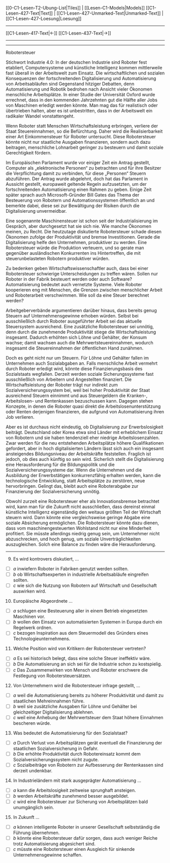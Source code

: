    [[0-C1-Lesen-T2-Ubung-List|Tiles]] | [[Lesen-C1-Models|Models]]
   [[C1-Lesen-427-Text|Text]]  | [[C1-Lesen-427-Unmarked-Text|Unmarked-Text]] | [[C1-Lesen-427-Loesung|Loesung]]

---

[[C1-Lesen-417-Text|←]]         [[C1-Lesen-437-Text|→]]

---
---

Robotersteuer

Stichwort Industrie 4.0: In der deutschen Industrie sind Roboter fest etabliert, Computersysteme und künstliche Intelligenz kommen mittlerweile fast überall in der Arbeitswelt zum Einsatz. Die wirtschaftlichen und sozialen Konsequenzen der fortschreitenden Digitalisierung und Automatisierung von Arbeitsabläufen sind Gegenstand hitziger Debatten, denn Automatisierung und Robotik bedrohen nach Ansicht vieler Ökonomen menschliche Arbeitsplätze. In einer Studie der Universität Oxford wurde errechnet, dass in den kommenden Jahrzehnten gut die Hälfte aller Jobs von Maschinen erledigt werden könnte. Man mag das für realistisch oder übertrieben halten, aber es ist unbestritten, dass in der Arbeitswelt ein radikaler Wandel vonstattengeht.

Wenn Roboter statt Menschen Wirtschaftsleistung erbringen, verliere der Staat Steuereinnahmen, so die Befürchtung. Daher wird die Realisierbarkeit einer Art Einkommensteuer für Roboter untersucht. Diese Robotersteuer könnte nicht nur staatliche Ausgaben finanzieren, sondern auch dazu beitragen, menschliche Lohnarbeit geringer zu besteuern und damit soziale Gerechtigkeit fördern.

Im Europäischen Parlament wurde vor einiger Zeit ein Antrag gestellt, Computer als „elektronische Personen“ zu betrachten und für ihre Besitzer die Verpflichtung damit zu verbinden, für diese „Personen“ Steuern abzuführen. Der Antrag wurde abgelehnt, doch hat das Parlament in Aussicht gestellt, europaweit geltende Regeln aufzusetzten, um der fortschreitenden Automatisierung einen Rahmen zu geben. Einige Zeit später sprach auch Microsoft-Gründer Bill Gates das Thema der Besteuerung von Robotern und Automationssystemen öffentlich an und bemerkte dabei, diese sei zur Bewältigung der Risiken durch die Digitalisierung unvermeidbar.

Eine sogenannte Maschinensteuer ist schon seit der Industrialisierung im Gespräch, aber durchgesetzt hat sie sich nie. Wie manche Ökonomen meinen, zu Recht. Die heutzutage diskutierte Robotersteuer schade diesen Ökonomen zufolge der Produktivität und bremse Investitionen. Gerade die Digitalisierung helfe den Unternehmen, produktiver zu werden. Eine Robotersteuer würde die Produktion verteuern, und so gerate man gegenüber ausländischen Konkurrenten ins Hintertreffen, die mit steuerunbelasteten Robotern produktiver würden.

Zu bedenken geben Wirtschaftswissenschaftler auch, dass bei einer Robotersteuer schwierige Unterscheidungen zu treffen wären. Sollen nur Roboter in der Fabrik besteuert werden oder auch Software? Automatisierung bedeutet auch vernetzte Systeme. Viele Roboter kooperieren eng mit Menschen, die Grenzen zwischen menschlicher Arbeit und Roboterarbeit verschwimmen. Wie soll da eine Steuer berechnet werden?

Arbeitgeberverbände argumentieren darüber hinaus, dass bereits genug Steuern auf Unternehmensgewinne erhoben würden. Selbst bei ausschließlich durch Roboter ausgeführter Arbeit sei das aktuelle Steuersystem ausreichend. Eine zusätzliche Robotersteuer sei unnötig, denn durch die zunehmende Produktivität stiege die Wirtschaftsleistung insgesamt. Dadurch erhöhten sich Löhne und Gehälter, der Konsum wachse; damit wachsen auch die Mehrwertsteuereinnahmen, wodurch insgesamt die Steuereinnahmen der öffentlichen Hand zunähmen.

Doch es geht nicht nur um Steuern. Für Löhne und Gehälter fallen im Unternehmen auch Sozialabgaben an. Falls menschliche Arbeit vermehrt durch Roboter erledigt wird, könnte diese Finanzierungsbasis des Sozialstaats wegfallen. Derzeit werden soziale Sicherungssysteme fast ausschließlich von Arbeitern und Angestellten finanziert. Die Wirtschaftsleistung der Roboter trägt nur indirekt zum Sozialversicherungssystem bei, weil bei hoher Produktivität der Staat ausreichend Steuern einnimmt und aus Steuergeldern die Kranken-, Arbeitslosen- und Rentenkassen bezuschussen kann. Dagegen stehen Konzepte, in denen die Roboter quasi direkt die Arbeitslosenunterstützung oder Renten derjenigen finanzieren, die aufgrund von Automatisierung ihren Job verlieren.

Aber es ist durchaus nicht eindeutig, ob Digitalisierung zur Erwerbslosigkeit beiträgt. Deutschland oder Korea etwa sind Länder mit erheblichem Einsatz von Robotern und sie haben tendenziell eher niedrige Arbeitslosenzahlen. Zwar werden für die neu entstehenden Arbeitsplätze höhere Qualifikationen gefordert, aber in hoch digitalisierten Ländern lässt sich auch ein insgesamt ansteigendes Bildungsniveau der Arbeitskräfte feststellen. Fraglich ist jedoch, ob dies auch künftig so sein wird. Sicherlich stellt die Digitalisierung eine Herausforderung für die Bildungspolitik und die Sozialversicherungssysteme dar. Wenn die Unternehmen und die Ausbildung der Erwerbstätigen konkurrenzfähig erhalten werden, kann die technologische Entwicklung, statt Arbeitsplätze zu zerstören, neue hervorbringen. Gelingt das, bleibt auch eine Roboterabgabe zur Finanzierung der Sozialversicherung unnötig.

Obwohl zurzeit eine Robotersteuer eher als Innovationsbremse betrachtet wird, kann man für die Zukunft nicht ausschließen, dass dereinst einmal künstliche Intelligenz eigenständig den weitaus größten Teil der Wirtschaft steuern wird. Dann könnte eine vergleichsweise geringe Abgabe eine soziale Absicherung ermöglichen. Die Robotersteuer könnte dazu dienen, dass vom maschinengesteuerten Wohlstand nicht nur eine Minderheit profitiert. Sie müsste allerdings niedrig genug sein, um Unternehmer nicht abzuschrecken, und hoch genug, um soziale Unverträglichkeiten auszugleichen. Solch eine Balance zu finden wäre die Herausforderung.

---

9. Es wird kontrovers diskutiert, …

- [ ] _a_ inwiefern Roboter in Fabriken genutzt werden sollten.
- [ ] _b_ ob Wirtschaftsexperten in industrielle Arbeitsabläufe eingreifen sollten.
- [ ] _c_ wie sich die Nutzung von Robotern auf Wirtschaft und Gesellschaft auswirken wird.

10. Europäische Abgeordnete …

- [ ] _a_ schlugen eine Besteuerung aller in einem Betrieb eingesetzten Maschinen vor.
- [ ] _b_ wollen den Einsatz von automatisierten Systemen in Europa durch ein Regelwerk ordnen.
- [ ] _c_ bezogen Inspiration aus dem Steuermodell des Gründers eines Technologieunternehmens.

11. Welche Position wird von Kritikern der Robotersteuer vertreten?

- [ ] _a_ Es sei historisch belegt, dass eine solche Steuer ineffektiv wäre.
- [ ] _b_ Die Automatisierung an sich sei für die Industrie schon zu kostspielig.
- [ ] _c_ Das Zusammenwirken von Mensch und Roboter erschwere die Festlegung von Robotersteuersätzen.

12. Von Unternehmern wird die Robotersteuer infrage gestellt, …

- [ ] _a_ weil die Automatisierung bereits zu höherer Produktivität und damit zu staatlichen Mehreinnahmen führe.
- [ ] _b_ weil sie zusätzliche Ausgaben für Löhne und Gehälter bei gleichzeitiger Digitalisierung ablehnen.
- [ ] _c_ weil eine Anhebung der Mehrwertsteuer dem Staat höhere Einnahmen bescheren würde.

13. Was bedeutet die Automatisierung für den Sozialstaat?

- [ ] _a_ Durch Verlust von Arbeitsplätzen gerät eventuell die Finanzierung der staatlichen Sozialversicherung in Gefahr.
- [ ] _b_ Die erhöhte Produktivität durch Robotereinsatz kommt dem Sozialversicherungssystem nicht zugute.
- [ ] _c_ Sozialbeiträge von Robotern zur Aufbesserung der Rentenkassen sind derzeit undenkbar.

14. In Industrieländern mit stark ausgeprägter Automatisierung …

- [ ] _a_ kann die Arbeitslosigkeit zeitweise sprunghaft ansteigen.
- [ ] _b_ werden Arbeitskräfte zunehmend besser ausgebildet.
- [ ] _c_ wird eine Robotersteuer zur Sicherung von Arbeitsplätzen bald unumgänglich sein.

15. In Zukunft …

- [ ] _a_ können intelligente Roboter in unserer Gesellschaft selbstständig die Führung übernehmen.
- [ ] _b_ könnte eine Robotersteuer dafür sorgen, dass auch weniger Reiche trotz Automatisierung abgesichert sind.
- [ ] _c_ müsste eine Robotersteuer einen Ausgleich für sinkende Unternehmensgewinne schaffen.
